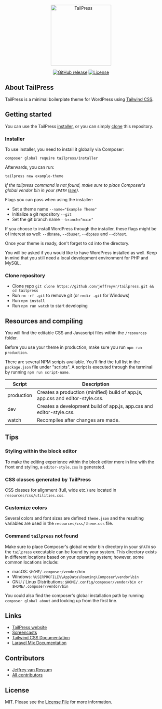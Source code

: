 <p align="center"><a href="https://tailpress.io" target="_blank"><img src="https://raw.githubusercontent.com/tailpress/art/main/logo.svg" width="200" alt="TailPress"></a></p>

<p align="center">
<a href="https://github.com/jeffreyvr/tailpress/releases/"><img src="https://img.shields.io/github/release/jeffreyvr/tailpress?include_prereleases=&sort=semver" alt="GitHub release"></a>
<a href="#license"><img src="https://img.shields.io/badge/License-MIT-blue" alt="License"></a>
</p>

## About TailPress

TailPress is a minimal boilerplate theme for WordPress using [Tailwind CSS](https://tailwindcss.com/).

## Getting started

You can use the TailPress [installer](#installer), or you can simply [clone](#clone-repository) this repository.

### Installer

To use installer, you need to install it globally via Composer:

`composer global require tailpress/installer`

Afterwards, you can run:

`tailpress new example-theme`

*If the tailpress command is not found, make sure to place Composer's global vendor bin in your `$PATH` ([see](#command-tailpress-not-found)).*

Flags you can pass when using the installer:
- Set a theme name `--name="Example Theme"`
- Initialize a git repository `--git`
- Set the git branch name `--branch="main"`

If you choose to install WordPress through the installer, these flags might be of interest as well:
`--dbname`, `--dbuser`, `--dbpass` and `--dbhost`.

Once your theme is ready, don't forget to cd into the directory.

You will be asked if you would like to have WordPress installed as well. Keep in mind that you still need a local development environment for PHP and MySQL.

### Clone repository

* Clone repo `git clone https://github.com/jeffreyvr/tailpress.git && cd tailpress`
* Run `rm -rf .git` to remove git (or `rmdir .git` for Windows)
* Run `npm install`
* Run `npm run watch` to start developing

## Resources and compiling

You will find the editable CSS and Javascript files within the `/resources` folder.

Before you use your theme in production, make sure you run `npm run production`.

There are several NPM scripts available. You'll find the full list in the `package.json` file under "scripts". A script is executed through the terminal by running `npm run script-name`.

| Script     | Description                                                                    |
|------------|--------------------------------------------------------------------------------|
| production | Creates a production (minified) build of app.js, app.css and editor-style.css.  |
| dev        | Creates a development build of app.js, app.css and editor-style.css.           |
| watch      | Recompiles after changes are made.                                             |

## Tips

### Styling within the block editor

To make the editing experience within the block editor more in line with the front end styling, a `editor-style.css` is generated.

### CSS classes generated by TailPress

CSS classes for alignment (full, wide etc.) are located in `resources/css/utilities.css`.

### Customize colors

Several colors and font sizes are defined `theme.json` and the resulting variables are used in the `resources/css/theme.css` file.

### Command `tailpress` not found

Make sure to place Composer's global vendor bin directory in your `$PATH` so the `tailpress` executable can be found by your system. This directory exists in different locations based on your operating system; however, some common locations include:

- macOS: `$HOME/.composer/vendor/bin`
- Windows: `%USERPROFILE%\AppData\Roaming\Composer\vendor\bin`
- GNU / Linux Distributions: `$HOME/.config/composer/vendor/bin or $HOME/.composer/vendor/bin`

You could also find the composer's global installation path by running `composer global about` and looking up from the first line.

## Links

* [TailPress website](https://tailpress.io)
* [Screencasts](https://www.youtube.com/playlist?list=PL6GBdOp044SHIOSCZejodwr1HcYsC43wG)
* [Tailwind CSS Documentation](https://tailwindcss.com/docs)
* [Laravel Mix Documentation](https://laravel-mix.com)

## Contributors

* [Jeffrey van Rossum](https://github.com/jeffreyvr)
* [All contributors](https://github.com/jeffreyvr/tailpress/graphs/contributors)

## License

MIT. Please see the [License File](/LICENSE) for more information.
